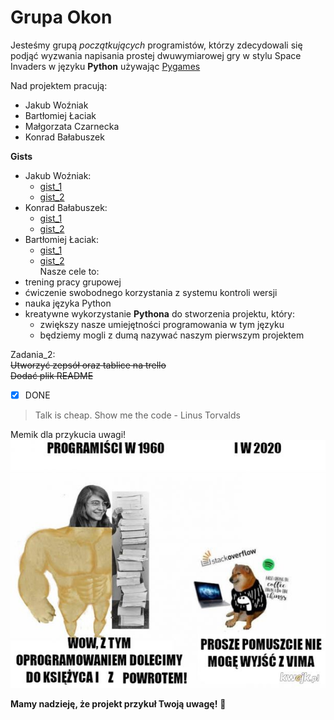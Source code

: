 # Grupa Okon

Jesteśmy grupą *początkujących* programistów, którzy zdecydowali się podjąć wyzwania napisania prostej
dwuwymiarowej gry w stylu Space Invaders w języku **Python** używając [Pygames](https://www.pygame.org/wiki/about)

Nad projektem pracują:
* Jakub Woźniak
* Bartłomiej Łaciak 
* Małgorzata Czarnecka
* Konrad Bałabuszek

**Gists**  
* Jakub Woźniak: 
  * [gist_1](https://gist.github.com/jwozniak2000/c458f9a7cb6dc23ad21dca230e4ed26f)
  * [gist_2](https://gist.github.com/jwozniak2000/e2dcedbbedc0c928973ac726e52aa73f)
* Konrad Bałabuszek: 
  * [gist_1](https://gist.github.com/sn3ak1/0dda1d02968d58739837bb94fa74b512)
  * [gist_2](https://gist.github.com/sn3ak1/7de48fd2db2fb6c8fb8f8d83f072ae84)
* Bartłomiej Łaciak:
  * [gist_1](https://gist.github.com/BartlomiejLac/8cc70320007576b2d07db669f677f16b)
  * [gist_2](https://gist.github.com/BartlomiejLac/5934adc8e659d8585cca582084aa5341)  
Nasze cele to:
* trening pracy grupowej
* ćwiczenie swobodnego korzystania z systemu kontroli wersji
* nauka języka Python
* kreatywne wykorzystanie **Pythona** do stworzenia projektu, który:
  * zwiększy nasze umiejętności programowania w tym języku
  * będziemy mogli z dumą nazywać naszym pierwszym projektem
  
Zadania_2:  
~~Utworzyć zepsół oraz tablice na trello~~  
~~Dodać plik README~~  
- [x] DONE  

> Talk is cheap. Show me the code - Linus Torvalds

Memik dla przykucia uwagi!  
![GitHub Logo](/zdjecia/mem.jpg)


**Mamy nadzieję, że projekt przykuł Twoją uwagę!** :muscle:

